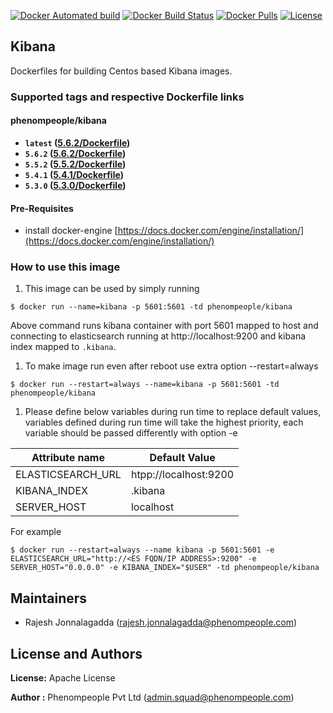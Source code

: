 [![Docker Automated build](https://img.shields.io/docker/automated/phenompeople/kibana.svg?style=plastic)](https://hub.docker.com/r/phenompeople/kibana/)
[![Docker Build Status](https://img.shields.io/docker/build/phenompeople/kibana.svg?style=plastic)](https://hub.docker.com/r/phenompeople/kibana/)
[![Docker Pulls](https://img.shields.io/docker/pulls/phenompeople/kibana.svg?style=plastic)](https://hub.docker.com/r/phenompeople/kibana/)
[![License](https://img.shields.io/badge/License-Apache%202.0-blue.svg)](https://opensource.org/licenses/Apache-2.0)

## Kibana 

Dockerfiles for building Centos based Kibana images.

### Supported tags and respective Dockerfile links

#### phenompeople/kibana

* **`latest`		([5.6.2/Dockerfile](https://bitbucket.org/phenompeople/kibana/src/master/5.6.2/Dockerfile))**
* **`5.6.2` 		([5.6.2/Dockerfile](https://bitbucket.org/phenompeople/kibana/src/master/5.6.2/Dockerfile))**
* **`5.5.2` 		([5.5.2/Dockerfile](https://bitbucket.org/phenompeople/kibana/src/master/5.5.2/Dockerfile))**
* **`5.4.1` 		([5.4.1/Dockerfile](https://bitbucket.org/phenompeople/kibana/src/master/5.4.1/Dockerfile))**
* **`5.3.0` 		([5.3.0/Dockerfile](https://bitbucket.org/phenompeople/kibana/src/master/5.3.0/Dockerfile))**

#### Pre-Requisites

- install docker-engine [https://docs.docker.com/engine/installation/](https://docs.docker.com/engine/installation/)

### How to use this image 

1.  This image can be used by simply running 

```$ docker run --name=kibana -p 5601:5601 -td phenompeople/kibana```

Above command runs kibana container with port 5601 mapped to host and connecting to elasticsearch running at http://localhost:9200 and kibana index mapped to `.kibana`. 

1. To make image run even after reboot use extra option --restart=always

```$ docker run --restart=always --name=kibana -p 5601:5601 -td phenompeople/kibana```

1. Please define below variables during run time to replace default values, variables defined during run time will take the highest priority, each variable should be passed differently with option -e 

|Attribute name                     | Default Value             |
|-----------------------------------|---------------------------|
|ELASTICSEARCH_URL                  | htpp://localhost:9200     |
|KIBANA_INDEX                       | .kibana                   |
|SERVER_HOST                        | localhost                 |  

For example

```$ docker run --restart=always --name kibana -p 5601:5601 -e ELASTICSEARCH_URL="http://<ES FQDN/IP ADDRESS>:9200" -e SERVER_HOST="0.0.0.0" -e KIBANA_INDEX="$USER" -td phenompeople/kibana```

## Maintainers

* Rajesh Jonnalagadda (<rajesh.jonnalagadda@phenompeople.com>)

## License and Authors

**License:**	Apache License

**Author :** Phenompeople Pvt Ltd (<admin.squad@phenompeople.com>)